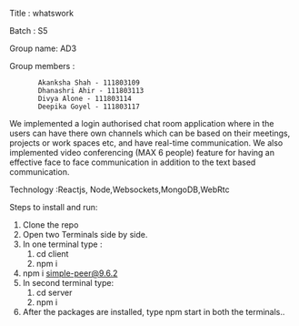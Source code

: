 Title : whatswork   

Batch : S5 

Group name:  AD3 

Group members : 

           Akanksha Shah - 111803109 
           Dhanashri Ahir - 111803113 
           Divya Alone - 111803114 
           Deepika Goyel - 111803117 


We implemented a login authorised chat room application where in the users can have there own channels which can be based on their meetings, projects or work spaces etc, and have real-time communication. We also implemented video conferencing (MAX 6 people) feature for having an effective  face to face  communication in addition to  the text based communication. 

 Technology :Reactjs, Node,Websockets,MongoDB,WebRtc 


Steps to install and run:

1. Clone the repo
2. Open two Terminals side by side.
3. In one terminal type :
	1. cd client
	2. npm i 
  3. npm i simple-peer@9.6.2
4. In second terminal type:
	1. cd server
	2. npm i
5. After the packages are installed, type npm start in both the terminals..

 
